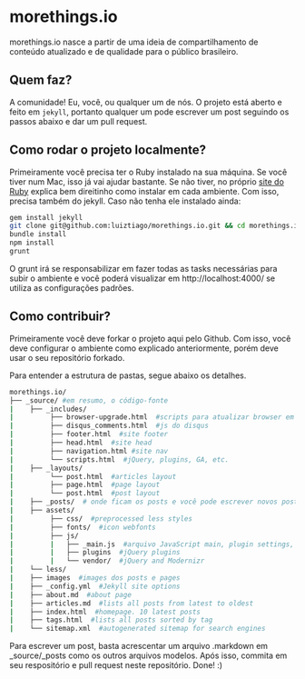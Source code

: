 # morethings.io

morethings.io nasce a partir de uma ideia de compartilhamento de conteúdo atualizado e de qualidade para o público brasileiro.

## Quem faz?

A comunidade! Eu, você, ou qualquer um de nós. O projeto está aberto e feito em `jekyll`, portanto qualquer um pode escrever um post seguindo os passos abaixo e dar um pull request.

## Como rodar o projeto localmente?

Primeiramente você precisa ter o Ruby instalado na sua máquina. Se você tiver num Mac, isso já vai ajudar bastante. Se não tiver, no próprio [site do Ruby](https://www.ruby-lang.org/en/downloads/) explica bem direitinho como instalar em cada ambiente. Com isso, precisa também do jekyll. Caso não tenha ele instalado ainda:

``` bash
gem install jekyll
git clone git@github.com:luiztiago/morethings.io.git && cd morethings.io
bundle install
npm install
grunt
```

O grunt irá se responsabilizar em fazer todas as tasks necessárias para subir o ambiente e você poderá visualizar em http://localhost:4000/ se utiliza as configurações padrões.

## Como contribuir?

Primeiramente você deve forkar o projeto aqui pelo Github. Com isso, você deve configurar o ambiente como explicado anteriormente, porém deve usar o seu repositório forkado.

Para entender a estrutura de pastas, segue abaixo os detalhes.

``` bash
morethings.io/
├── _source/ #em resumo, o código-fonte
|    ├── _includes/
|         ├── browser-upgrade.html  #scripts para atualizar browser em < IE8
|         ├── disqus_comments.html  #js do disqus
|         ├── footer.html  #site footer
|         ├── head.html  #site head
|         ├── navigation.html #site nav
|         └── scripts.html  #jQuery, plugins, GA, etc.
|    ├── _layouts/
|         └── post.html  #articles layout
|         ├── page.html  #page layout
|         └── post.html  #post layout
|    ├── _posts/  # onde ficam os posts e você pode escrever novos posts
|    ├── assets/
|         ├── css/  #preprocessed less styles
|         ├── fonts/  #icon webfonts
|         ├── js/
|         |   ├── _main.js  #arquivo JavaScript main, plugin settings, etc
|         |   ├── plugins  #jQuery plugins
|         |   └── vendor/  #jQuery and Modernizr
|    └── less/
|    ├── images  #images dos posts e pages
|    ├── _config.yml  #Jekyll site options
|    ├── about.md  #about page
|    ├── articles.md  #lists all posts from latest to oldest
|    ├── index.html  #homepage. 10 latest posts
|    ├── tags.html  #lists all posts sorted by tag
|    └── sitemap.xml  #autogenerated sitemap for search engines
```

Para escrever um post, basta acrescentar um arquivo .markdown em _source/_posts como os outros arquivos modelos. Após isso, commita em seu respositório e pull request neste repositório. Done! :)
